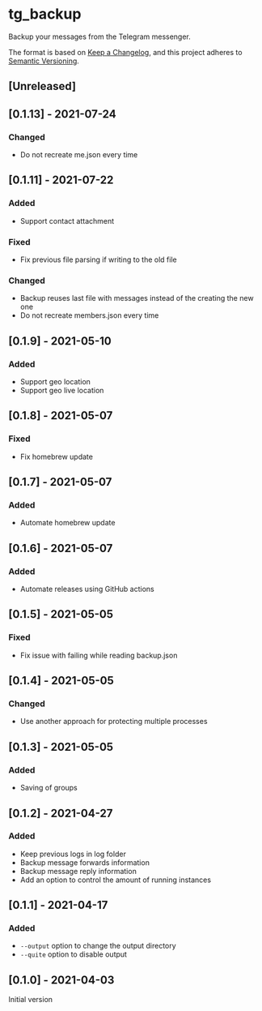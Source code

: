 # tg_backup
Backup your messages from the Telegram messenger.

The format is based on [Keep a Changelog](https://keepachangelog.com/en/1.0.0/),
and this project adheres to [Semantic Versioning](https://semver.org/spec/v2.0.0.html).

## [Unreleased]

## [0.1.13] - 2021-07-24
### Changed
- Do not recreate me.json every time

## [0.1.11] - 2021-07-22
### Added
- Support contact attachment

### Fixed
- Fix previous file parsing if writing to the old file

### Changed
- Backup reuses last file with messages instead of the creating the new one
- Do not recreate members.json every time

## [0.1.9] - 2021-05-10
### Added
- Support geo location
- Support geo live location

## [0.1.8] - 2021-05-07
### Fixed
- Fix homebrew update

## [0.1.7] - 2021-05-07
### Added
- Automate homebrew update

## [0.1.6] - 2021-05-07
### Added
- Automate releases using GitHub actions

## [0.1.5] - 2021-05-05
### Fixed
- Fix issue with failing while reading backup.json

## [0.1.4] - 2021-05-05
### Changed
- Use another approach for protecting multiple processes

## [0.1.3] - 2021-05-05
### Added
- Saving of groups

## [0.1.2] - 2021-04-27
### Added
- Keep previous logs in log folder
- Backup message forwards information
- Backup message reply information
- Add an option to control the amount of running instances

## [0.1.1] - 2021-04-17
### Added
- `--output` option to change the output directory
- `--quite` option to disable output

## [0.1.0] - 2021-04-03

Initial version
